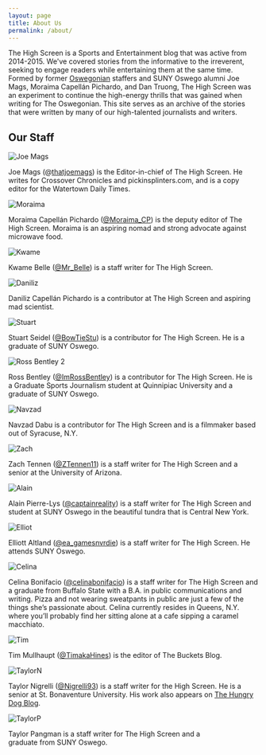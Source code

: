 ```yaml
---
layout: page
title: About Us
permalink: /about/
---
```


The High Screen is a Sports and Entertainment blog that was active from 2014-2015. We've covered stories from the informative to the irreverent, seeking to engage readers while entertaining them at the same time. Formed by former [Oswegonian](https://www.oswegonian.com/) staffers and SUNY Oswego alumni Joe Mags, Moraima Capellán Pichardo, and Dan Truong, The High Screen was an experiment to continue the high-energy thrills that was gained when writing for The Oswegonian. This site serves as an archive of the stories that were written by many of our high-talented journalists and writers.

## Our Staff

![Joe Mags](/img/JoeMags.AwardWinner-199x300.jpg)

Joe Mags (@[thatjoemags](https://twitter.com/thatjoemags)) is the Editor-in-chief of The High Screen. He writes for Crossover Chronicles and pickinsplinters.com, and is a copy editor for the Watertown Daily Times.

![Moraima](/img/Mora_WebPhoto-150x150.jpg)

Moraima Capellán Pichardo ([@Moraima\_CP](https://twitter.com/Moraima_CP)) is the deputy editor of The High Screen. Moraima is an aspiring nomad and strong advocate against microwave food.

![Kwame](/img/THS.png)

Kwame Belle ([@Mr\_Belle](https://twitter.com/Mr_Belle)) is a staff writer for The High Screen.

![Daniliz](/img/DanilizCP-150x150.jpg)

Daniliz Capellán Pichardo is a contributor at The High Screen and aspiring mad scientist.

![Stuart](/img/THS.png)

Stuart Seidel ([@BowTieStu](https://twitter.com/BowTieStu)) is a contributor for The High Screen. He is a graduate of SUNY Oswego.

![Ross Bentley 2](/img/ross-2.jpg)

Ross Bentley ([@ImRossBentley](https://twitter.com/ImRossBentley)) is a contributor for The High Screen. He is a Graduate Sports Journalism student at Quinnipiac University and a graduate of SUNY Oswego.

![Navzad](/img/THS.png)

Navzad Dabu is a contributor for The High Screen and is a filmmaker based out of Syracuse, N.Y.

![Zach](/img/Zach-187x300.jpg)

Zach Tennen ([@ZTennen11](https://twitter.com/ZTennen11)) is a staff writer for The High Screen and a senior at the University of Arizona.

![Alain](/img/Alain.jpg)

Alain Pierre-Lys ([@captainreality](https://twitter.com/CaptainReality)) is a staff writer for The High Screen and student at SUNY Oswego in the beautiful tundra that is Central New York.

![Elliot](/img/Elliot.jpg)

Elliott Altland ([@ea\_gamesnvrdie](https://twitter.com/ea_gamesnvrdie)) is a staff writer for The High Screen. He attends SUNY Oswego.

![Celina](/img/Celina-225x300.jpg)

Celina Bonifacio ([@celinabonifacio](https://twitter.com/CelinaBonifacio)) is a staff writer for The High Screen and a graduate from Buffalo State with a B.A. in public communications and writing. Pizza and not wearing sweatpants in public are just a few of the things she’s passionate about. Celina currently resides in Queens, N.Y. where you’ll probably find her sitting alone at a cafe sipping a caramel macchiato.

![Tim](/img/ME-300x300.jpg)

Tim Mullhaupt ([@TimakaHines](https://twitter.com/TimakaHines)) is the editor of The Buckets Blog.

![TaylorN](/img/Nigrellu-180x300.jpg)

Taylor Nigrelli ([@Nigrelli93](https://twitter.com/Nigrelli93)) is a staff writer for the High Screen. He is a senior at St. Bonaventure University. His work also appears on [The Hungry Dog Blog](http://thehungrydogblog.wordpress.com/).

![TaylorP](/img/unnamed-225x300.jpg)

Taylor Pangman is a staff writer for The High Screen and a graduate from SUNY Oswego.

